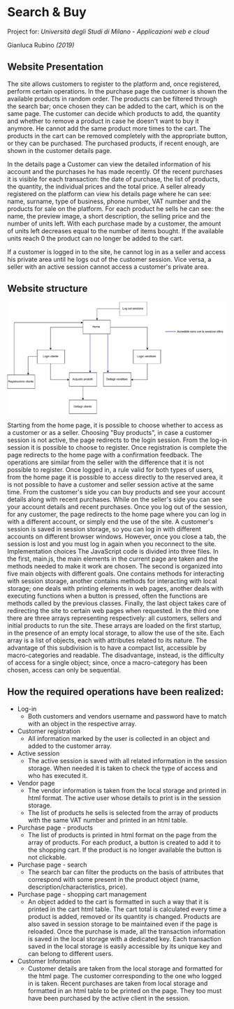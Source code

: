 # Search & Buy

Project for: *Università degli Studi di Milano - Applicazioni web e cloud*

Gianluca Rubino *(2019)*

## Website Presentation

The site allows customers to register to the platform and, once registered, perform certain operations. In the purchase page the customer is shown the available products in random order. The products can be filtered through the search bar; once chosen they can be added to the cart, which is on the same page. The customer can decide which products to add, the quantity and whether to remove a product in case he doesn't want to buy it anymore. He cannot add the same product more times to the cart. The products in the cart can be removed completely with the appropriate button, or they can be purchased. The purchased products, if recent enough, are shown in the customer details page.

In the details page a Customer can view the detailed information of his account and the purchases he has made recently. Of the recent purchases it is visible for each transaction: the date of purchase, the list of products, the quantity, the individual prices and the total price.
A seller already registered on the platform can view his details page where he can see: name, surname, type of business, phone number, VAT number and the products for sale on the platform. For each product he sells he can see: the name, the preview image, a short description, the selling price and the number of units left.
With each purchase made by a customer, the amount of units left decreases equal to the number of items bought. If the available units reach 0 the product can no longer be added to the cart.

If a customer is logged in to the site, he cannot log in as a seller and access his private area until he logs out of the customer session. Vice versa, a seller with an active session cannot access a customer's private area.

## Website structure

![structure](imgs/site_structure.png)

Starting from the home page, it is possible to choose whether to access as a customer or as a seller. Choosing "Buy products", in case a customer session is not active, the page redirects to the login session. From the log-in session it is possible to choose to register. Once registration is complete the page redirects to the home page with a confirmation feedback. The operations are similar from the seller with the difference that it is not possible to register. Once logged in, a rule valid for both types of users, from the home page it is possible to access directly to the reserved area, it is not possible to have a customer and seller session active at the same time. From the customer's side you can buy products and see your account details along with recent purchases. While on the seller's side you can see your account details and recent purchases.
Once you log out of the session, for any customer, the page redirects to the home page where you can log in with a different account, or simply end the use of the site. A customer's session is saved in session storage, so you can log in with different accounts on different browser windows. However, once you close a tab, the session is lost and you must log in again when you reconnect to the site.
Implementation choices
The JavaScript code is divided into three files. In the first, main.js, the main elements in the current page are taken and the methods needed to make it work are chosen.
The second is organized into five main objects with different goals. One contains methods for interacting with session storage, another contains methods for interacting with local storage; one deals with printing elements in web pages, another deals with executing functions when a button is pressed, often the functions are methods called by the previous classes. Finally, the last object takes care of redirecting the site to certain web pages when requested.
In the third one there are three arrays representing respectively: all customers, sellers and initial products to run the site. These arrays are loaded on the first startup, in the presence of an empty local storage, to allow the use of the site. Each array is a list of objects, each with attributes related to its nature.
The advantage of this subdivision is to have a compact list, accessible by macro-categories and readable. The disadvantage, instead, is the difficulty of access for a single object; since, once a macro-category has been chosen, access can only be sequential.

## How the required operations have been realized:

- Log-in
    - Both customers and vendors username and password have to match with an object in the respective array.
- Customer registration
    - All information marked by the user is collected in an object and added to the customer array.
- Active session
    - The active session is saved with all related information in the session storage. When needed it is taken to check the type of access and who has executed it.
- Vendor page
    - The vendor information is taken from the local storage and printed in html format. The active user whose details to print is in the session storage.
    - The list of products he sells is selected from the array of products with the same VAT number and printed in an html table.
- Purchase page - products
    - The list of products is printed in html format on the page from the array of products. For each product, a button is created to add it to the shopping cart. If the product is no longer available the button is not clickable.
- Purchase page - search
    - The search bar can filter the products on the basis of attributes that correspond with some present in the product object (name, description/characteristics, price).
- Purchase page - shopping cart management
    - An object added to the cart is formatted in such a way that it is printed in the cart html table. The cart total is calculated every time a product is added, removed or its quantity is changed. Products are also saved in session storage to be maintained even if the page is reloaded. Once the purchase is made, all the transaction information is saved in the local storage with a dedicated key. Each transaction saved in the local storage is easily accessible by its unique key and can belong to different users.
- Customer Information
    - Customer details are taken from the local storage and formatted for the html page. The customer corresponding to the one who logged in is taken. Recent purchases are taken from local storage and formatted in an html table to be printed on the page. They too must have been purchased by the active client in the session.


